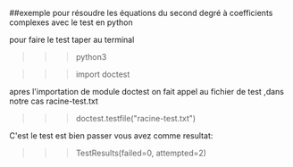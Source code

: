 ##exemple pour résoudre les équations du second degré à coefficients complexes avec le test en python

pour faire le test 
taper au terminal 

>>> python3

>>> import doctest

apres l'importation de module doctest on fait appel au fichier de test ,dans notre cas racine-test.txt

>>> doctest.testfile("racine-test.txt")

C'est le test est bien passer vous avez comme resultat:
>>>TestResults(failed=0, attempted=2)
